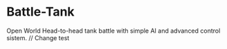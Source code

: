 # Battle-Tank
Open World Head-to-head tank battle with simple AI and advanced control sistem.
// Change test
